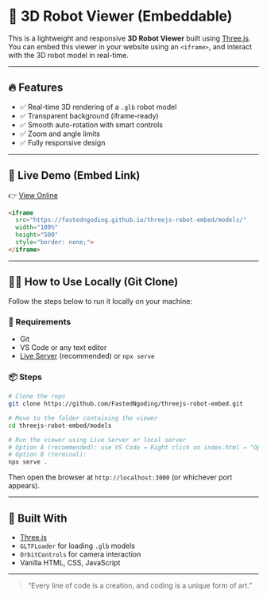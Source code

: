 # 🤖 3D Robot Viewer (Embeddable)

This is a lightweight and responsive **3D Robot Viewer** built using [Three.js](https://threejs.org).  
You can embed this viewer in your website using an `<iframe>`, and interact with the 3D robot model in real-time.

---

## 🔥 Features

- ✅ Real-time 3D rendering of a `.glb` robot model  
- ✅ Transparent background (iframe-ready)  
- ✅ Smooth auto-rotation with smart controls  
- ✅ Zoom and angle limits  
- ✅ Fully responsive design

---

## 🚀 Live Demo (Embed Link)

👉 [View Online](https://fastedngoding.github.io/threejs-robot-embed/models/)

```html
<iframe 
  src="https://fastedngoding.github.io/threejs-robot-embed/models/"
  width="100%" 
  height="500" 
  style="border: none;">
</iframe>
```

---

## 🧑‍💻 How to Use Locally (Git Clone)

Follow the steps below to run it locally on your machine:

### 🔧 Requirements

- Git
- VS Code or any text editor
- [Live Server](https://marketplace.visualstudio.com/items?itemName=ritwickdey.LiveServer) (recommended) or `npx serve`

### 📦 Steps

```bash
# Clone the repo
git clone https://github.com/FastedNgoding/threejs-robot-embed.git

# Move to the folder containing the viewer
cd threejs-robot-embed/models

# Run the viewer using Live Server or local server
# Option A (recommended): use VS Code → Right click on index.html → "Open with Live Server"
# Option B (terminal):
npx serve .
```

Then open the browser at `http://localhost:3000` (or whichever port appears).

---

## 🧰 Built With

- [Three.js](https://threejs.org/)
- `GLTFLoader` for loading `.glb` models
- `OrbitControls` for camera interaction
- Vanilla HTML, CSS, JavaScript

---

> “Every line of code is a creation, and coding is a unique form of art.”

